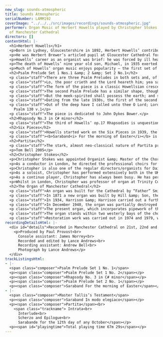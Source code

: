 ```yaml
---
new_slug: sounds-atmospheric
title: Sounds Atmospheric
serialNumber: LAMM192
coverImage: "../../../src/images/recordings/sounds-atmospheric.jpg"
performer: Organ Music of Herbert Howells played by Christopher Stokes on the organ
  of Manchester Cathedral
directors: []
contentHtml: |-
  <h1>Herbert Howells</h1>
  <p>Born in Lydney, Gloucestershire in 1892, Herbert Howells’ contribution to the twentieth century organ repertoire is one of the most significant of any British composer.</p>
  <p>He was Herbert Brewer’s articled pupil at Gloucester Cathedral for two years before taking up a scholarship to the Royal College of Music in 1912. There he studied with, among others, Stanford, who described the young Howells as his “son in music”. It is interesting that the man, who in many ways, set the tone for Cathedral music in the nineteenth century should be so closely linked with the man who set the tone for the twentieth. In fact, Howells’ contribution to the Cathedral repertoire dates largely from the 1940s onwards, his considerable early successes being chiefly as a secular composer. Stanford conducted the premiere of his First Piano Concerto (1913), and his 1916 Piano Quartet and 1919 Rhapsodic Quintet for Clarinet and Strings, which both won awards from the Carnegie Trust.</p>
  <p>Howells’ career as an organist was brief: he was forced by ill health to quit the post of sub-organist at Salisbury Cathedral in 1917. He later deputised for a conscripted Robin Orr at St. John’s College, Cambridge between 1941 and 1945. He taught at the RCM for many years, was director of music at St.Paul’s Girls School, Hammersmith, between 1936 and 1962, and was King Edward VII Professor of Music at London University from 1950. He was awarded a CBE in 1953.</p>
  <p>The death of Howells’ nine year old son, Michael, in 1935 exerted the most profound influence on his music. In fact, he had composed relatively little during the years following Michael’s birth, but the child’s tragic death resulted in the creation of some of Howells’ most beautiful and heartfelt music. A deeply felt cello concerto dating from this time was never completed, but in the late thirties appeared Hymnus Paradisi – perhaps his greatest work. The second set of Psalm Preludes date from the same period.</p>
  <p>Much of Howells’ organ music enjoys popularity – the first set of Psalm Preludes and certain of the Six Pieces in particular are regularly heard. The more challenging second set of Psalm Preludes and the three Rhapsodies (op.17) are also familiar. It is a shame that his larger-scale works are unjustly neglected. Of his two Sonatas, the second from 1932 contains some of the most impassioned organ writing from an Englishman. The remarkable, and much later, Partita fortunately is given an airing here. Of her father’s final decline, Howells’ daughter Ursula wrote the following, which is quoted in Paul Spicer’s book, Herbert Howells: ‘In the last months I saw that ‘Hymnus’ was on the radio and I told him it was on. He asked what it was. I told him that he had written it for Michael. He said “I don’t want to hear it”, but I just left it on. And I went through at the end of it, and there he was just lying there with tears streaming down his face saying “did I write that?”’</p>
  <h2>Psalm Prelude Set 1 Nos.1 &amp; 2 &amp; Set 2 No.1</h2>
  <p class="staff">There are three Psalm Preludes in both sets and, of all of them, it is perhaps set 1 no.1 that is the most often heard. Unlike the Rhapsodies and many of Howells’ other solo organ works the Psalm Preludes are programmatic – as their collective title implies they illuminate in music verses from the psalms. The first set date from 1915 - 1916; the hallmarks of the composer’s unmistakable style all being in evidence despite his young age – Howells was merely 24 in 1916. The first is dedicated to Sir Walter Parratt and takes as its inspiration Psalm 34, verse 6:</p>
  <p class="staff">Lo, the poor crieth and the Lord heareth him; yea saveth him out of all his troubles.</p>
  <p class="staff">The form of the piece is a classic Howellsian crescendo-climax-diminuendo.</p>
  <p class="staff">The second Psalm Prelude has a similar shape, though it is much quieter. Dedicated to Harry Stevens-Davis it is based on the 11th verse of Psalm 37:</p>
  <p class="staff">But the meek-spirited shall possess the earth; and shall be refreshed in the multitude of peace.</p>
  <p class="staff">Dating from the late 1930s, the first of the second set is quite clearly a musical response to the death of Michael. This is Howells at his most passionate – the cavernous opening of the piece leading ultimately to a climactic fff before the music falls away again.</p>
  <p class="staff">Out of the deep have I called unto thee O Lord; Lord, hear my voice<br>
    Psalm 130 v.1</p>
  <p class="staff">The piece is dedicated to John Dykes Bower.</p>
  <h2>Rhapsody No.3 in C# minor</h2>
  <p class="staff">The third of Howells’ op.17 Rhapsodies is unquestionably one of the most dramatic and effective pieces in the organ repertoire. Whilst it is not programmatic in the manner of the Psalm Preludes, it does have a story: whilst recovering from illness in 1918, Howells spent some time staying with Edward Bairstow in York. Disturbed by a zeppelin raid, Howells wrote this turbulent piece in a single all-night sitting.</p>
  <h2>Six Pieces</h2>
  <p class="staff">Howells started work on the Six Pieces in 1939, the set eventually being completed after the Second World War and dedicated to Herbert Sumsion. Three of the pieces are presented here:</p>
  <p class="staff"><b>Saraband<i> For the morning of Easter</i></b> is the second of the set, and was written in 1940. Howells’ use of an archaic dance-form reveals his interest in Tudor and Elizabethan music, though of course everything about the piece beyond this is utterly his own. It ends as it begins – in a brilliant C major. Also reflecting Howells’ interest in his musical forebears, <b>Master Tallis’s Testament</b> (also written in 1940, the third in the collection) is a particularly important piece in his output. It was always one of his favourite works, and was strongly linked in his mind to Vaughan Williams’ Tallis Fantasia. The fifth of the Six Pieces, <b>Saraband <i>In modo elegiaco</i></b> was the last to be completed, being finished on the 16th September 1945. A few days earlier was the tenth anniversary of Michael’s death, and no doubt this intense and moving work was influenced heavily by both this and the carnage of the World War II.</p>
  <h2>Partita</h2>
  <p class="staff">The stark, almost neo-classical nature of Partita probably comes as something of a shock to anyone familiar with the Herbert Howells of the first set of Psalm Preludes. Originally entitled Sonata in Division, it became Partita between its completion at the beginning of September 1971 and its presentation on the 28th of September to its dedicatee, Edward Heath. Many years earlier, Howells had promised to write Heath (then organ scholar at Balliol College Oxford) a piece should he ever become Prime Minister. Almost as soon as Heath arrived in Downing Street in 1970, Howells began writing.</p>
  <p>Tom Bell 2005</p>
  <h2>Christopher Stokes</h2>
  <p>Christopher Stokes was appointed Organist &amp; Master of the Choristers of Manchester Cathedral in 1996, having previously been appointed Organist of the Cathedral in 1992. Prior to that he worked in London, having held posts in two of London’s leading churches: as Organist &amp; Master of Music at St. Martin-in-the-Fields in Trafalgar Square and Director of Music at St. Margaret’s, Westminster Abbey.</p>
  <p>As a conductor in London, he directed the professional choirs for services at St. Martin’s and St. Margaret’s. He also founded The Baroque Soloists of St Martin-in-the-Fields, (a group of leading baroque players and singers in London). In Manchester he directs the Cathedral Choir, which, in addition to the essential Opus Dei, sings for regular television and radio broadcasts and has recorded a number of CDs, which have receive critical acclaim. He also conducts the Cathedral Chorale, which performs with the Manchester Camerata and the Northern Chamber Orchestra.</p>
  <p>Christopher is also one of the regular directors/organists for Daily Service on BBC Radio 4. He directed the music for the 2001 live transmission of the Ascension Day service on Radio 4, conducting the Academy of St. Martin in the Fields and the Daily Service Singers. He again directed the service in 2002 with His Majesties Sagbutts and Cornetts.</p>
  <p>As a soloist, Christopher has performed extensively both in the UK and abroad. In 1997 he was the first to record on the Marcussen organ in Manchester’s new Bridgewater Hall with the BBC Philharmonic Orchestra, and played Elgar’s Organ Sonata in G there as part of the ‘Concert Plus’ series for the BBC. Since then, he has given two further recitals there. He has appeared as concerto soloist with numerous orchestras including the Manchester Camerata, the Northern Chamber Orchestra and the Orchestra of the Golden Age. This year he has given concerts in Germany, during which time he made a live concert-recording of a Handel organ concerto with the German Radio Orchestra in the Gewandhaus in Leipzig. His CD recording of Elgar and Stanford’s organ works has received critical acclaim.</p>
  <p>As a continuo player, Christopher has always been busy. He has performed, toured, broadcast and recorded with most of Britain’s leading orchestras including the Hanover Band; the London Mozart Players; the London Symphony Orchestra; the London Bach Orchestra; the BBC Philharmonic Orchestra; the Hallé Orchestra and the Northern Chamber Orchestra. He has also performed and recorded with the Salzburg Bach-Chor and the German Radio Choir. He has a great many television and radio broadcasts to his credit. Christopher also works as a piano accompanist.</p>
  <p>Whilst in London, Christopher was professor of organ at Trinity College of Music from 1976-1992, where he also studied from 1972-1976. He was invited to become Head of Organ Studies at Chetham’s School of Music in 1994. He is a Council Member of the Royal College of Organists and was the Artistic Director of the College’s Performer of the Year 2000 competition.</p>
  <h2>The Organ of Manchester Cathedral</h2>
  <p class="staff">An organ was built for the Cathedral by “Father” Smith in 1684. It stood on the screen until 1861, when it was removed to a side chapel and a large three-manual organ was installed in the Jesus Chapel by Nicholson &amp; Co.</p>
  <p class="staff">In 1871 a new organ was built by Hill &amp; Son, the main part of which stood on the screen in a new case by Sir George Gilbert Scott. This organ was rebuilt by the same firm in 1910, with the majority of the organ divided each side of the choir stalls, and a second Great division on the screen. It was revoiced and altered by Harrison &amp; Harrison in 1918.</p>
  <p class="staff">In 1934, Harrison &amp; Harrison carried out a further scheme of restoration and additions, with the provision of new electro-pneumatic action. The Choir Organ was enclosed and remodelled, and the small Father Smith organ was connected to the main console (while also remaining playable from its own keyboard).</p>
  <p class="staff">In December 1940, the organ was partially destroyed in an air raid. The Swell, Solo and most of the Pedal organ were seriously damaged; the Great, Choir and Screen departments were only slightly harmed; and the console alone remained intact. The Father Smith organ was destroyed. In 1943, a temporary two manual organ was constructed by Harrison &amp; Harrison.</p>
  <p class="staff">The present organ, which incorporates pipework of the 1934 organ, was installed between 1952 and 1957. The specification was drawn up by Norman Cocker, the Cathedral Organist, in consultation with the organ builders, with certain modifications suggested by his successor, Allan Wicks.</p>
  <p class="staff">The organ stands within two westerly bays of the choir aisles. The Choir and Great Organs are on the South side; the Swell and Solo on the North; the Pedal on both sides, with the Open Woods and Ophicleides in the Jesus Chapel. A new console was placed in the chancel; the old console was retained and placed in the nave.</p>
  <p class="staff">Restoration work was carried out in 1974 and 1979, when solid-state coupler and combination actions were provided. The nave console was removed, and the chancel console rebuilt on the choir screen. A new sequencing/general system was added in 1995 by Alan Taylor &amp; Co.</p>
recordingDetailsHtml: |-
  <div id="details">Recorded in Manchester Cathedral on 21st, 22nd and 23rd July 2005 by kind permission of the Dean and Canons.
    <p>Produced by Paul Provost<br>
      Console assistant: James Norrey<br>
      Recorded and edited by Lance Andrews<br>
      Recording assistant: Andrew Bell<br>
      Photograph by Lance Andrews</p>
  </div>
trackListingsHtml:
- |-
  <span class="composer">Psalm Prelude Set 1 No. 1</span>
  <p><span class="composer">Psalm Prelude Set 1 No. 2</span></p>
  <p><span class="composer">Rhapsody No. 3 in C# minor</span></p>
  <p><span class="composer">Psalm Prelude Set 2 No. 1</span></p>
  <p><span class="composer">Saraband For the morning of Easter</span></p>
- |-
  <span class="composer">Master Tallis’s Testament</span>
  <p><span class="composer">Saraband In modo elegiaco</span></p>
  <p><span class="composer">Partita</span><br>
    <span class="trackname"> Intrata<br>
      Interlude<br>
      Scherzo and Epilogue<br>
      Sarabande for the 12th day of any October</span></p>
  <p><span id="playingtime">Total playing time 67m 29s</span></p>
---
```


